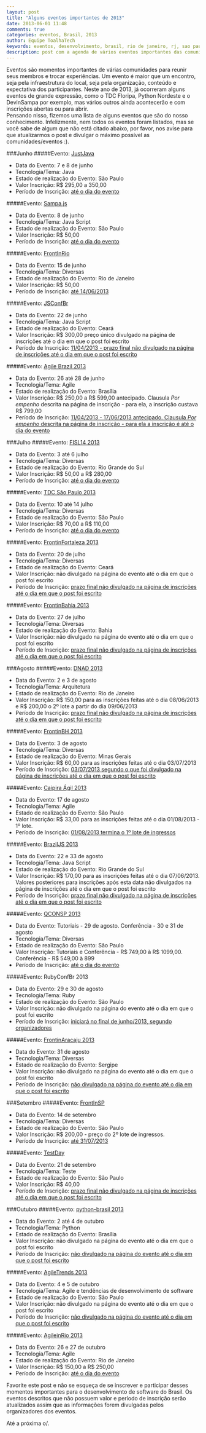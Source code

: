 ```yaml
---
layout: post
title: "Alguns eventos importantes de 2013"
date: 2013-06-01 11:48
comments: true
categories: eventos, Brasil, 2013
author: Equipe ToalhaTech
keywords: eventos, desenvolvimento, brasil, rio de janeiro, rj, sao paulo, sp, brasilia, ceara, ce, porto alegre, poa, agile brazil, agile brasil, frontinrio, justjava, frontinbh, frontinsp, dnad, qconsp, jsconfbr, fisl, brasiljs, braziljs, rubyconfbr, python brasil, ruby, arquitetura, javascript, front, software livre, bahia, ba, sergipe, aracaju, frontinaracaju, frontinbahia, frontinfortaleza
description: post com a agenda de vários eventos importantes das comunidades de desenvolvimento de software do Brasil de 2013.
---
```


Eventos são momentos importantes de várias comunidades para reunir seus membros e trocar experiências. Um evento é maior que um encontro, seja pela infraestrutura do local, seja pela organização, conteúdo e expectativa dos participantes. Neste ano de 2013, já ocorreram alguns eventos de grande expressão, como o TDC Floripa, Python <!-- more -->Nordeste e o DevinSampa por exemplo,  mas vários outros ainda acontecerão e com inscrições abertas ou para abrir.  
Pensando nisso, fizemos uma lista de alguns eventos que são do nosso conhecimento. Infelizmente, nem todos os eventos foram listados, mas se você sabe de algum que não está citado abaixo, por favor, nos avise para que atualizarmos o post e divulgar o máximo possível as comunidades/eventos :).

###Junho
#####Evento: [JustJava](http://soujava.org.br/justjava-2013/)  
*   Data do Evento: 7 e 8 de junho  
*   Tecnologia/Tema: Java  
*   Estado de realização do Evento: São Paulo  
*   Valor Inscrição: R$ 295,00 a 350,00  
*   Período de Inscrição: [até o dia do evento](http://www.sucesusp.org.br/mailing2013/Conteudos/20130607/)

#####Evento: [Sampa.js](http://sampajs.com.br/)  
*   Data do Evento: 8 de junho  
*   Tecnologia/Tema: Java Script  
*   Estado de realização do Evento: São Paulo  
*   Valor Inscrição: R$ 50,00
*   Período de Inscrição: [até o dia do evento](http://bonoevento.com/sampajsv31)

#####Evento: [FrontInRio](http://www.frontinrio.com.br/)  
*   Data do Evento: 15 de junho  
*   Tecnologia/Tema: Diversas  
*   Estado de realização do Evento: Rio de Janeiro  
*   Valor Inscrição: R$ 50,00  
*   Período de Inscrição: [até 14/06/2013](http://www.frontinrio.com.br/#tickets)  

#####Evento: [JSConfBr](http://2013.jsconfbr.org/)  
*   Data do Evento: 22 de junho  
*   Tecnologia/Tema: Java Script  
*   Estado de realização do Evento: Ceará 
*   Valor Inscrição: R$ 300,00 preço único divulgado na página de inscrições até o dia em que o post foi escrito
*   Período de Inscrição: [11/04/2013 - prazo final não divulgado na página de inscrições até o dia em que o post foi escrito](http://2013.jsconfbr.org/#register)  

#####Evento: [Agile Brazil 2013](http://www.agilebrazil.com/2013/pt/)
*   Data do Evento: 26 até 28 de junho  
*   Tecnologia/Tema: Agile  
*   Estado de realização do Evento: Brasília 
*   Valor Inscrição: R$ 250,00 a R$ 599,00 antecipado. Clausula _Por empenho_ descrita na página de inscrição - para ela, a inscrição custava R$ 799,00
*   Período de Inscrição: [11/04/2013 - 17/06/2013 antecipado. Clausula _Por empenho_ descrita na página de inscrição - para ela a inscrição é até o dia do evento](http://www.agilebrazil.com/2013/pt/inscricao/)    


###Julho
#####Evento: [FISL14 2013](http://softwarelivre.org/fisl14)    
*   Data do Evento: 3 até 6 julho   
*   Tecnologia/Tema: Diversas  
*   Estado de realização do Evento: Rio Grande do Sul  
*   Valor Inscrição: R$ 50,00 a R$ 280,00  
*   Período de Inscrição: [até o dia do evento](http://fisl.org.br/14/greve/)  

#####Evento: [TDC São Paulo 2013](http://www.thedevelopersconference.com.br/tdc/2013/data-e-local#saopaulo)  
*   Data do Evento: 10 até 14 julho   
*   Tecnologia/Tema: Diversas  
*   Estado de realização do Evento: São Paulo  
*   Valor Inscrição: R$ 70,00 a R$ 110,00  
*   Período de Inscrição: [até o dia do evento](http://www.thedevelopersconference.com.br/tdc/2013/inscricoes#saopaulo)  

#####Evento: [FrontinFortaleza 2013](http://jugoncalves.github.io/fif2013/)  
*   Data do Evento: 20 de julho   
*   Tecnologia/Tema: Diversas  
*   Estado de realização do Evento: Ceará    
*   Valor Inscrição: não divulgado na página do evento até o dia em que o post foi escrito  
*   Período de Inscrição: [prazo final não divulgado na página de inscrições até o dia em que o post foi escrito](http://jugoncalves.github.io/fif2013/)    

#####Evento: [FrontinBahia 2013](http://www.frontinbahia.com.br/)  
*   Data do Evento: 27 de julho   
*   Tecnologia/Tema: Diversas  
*   Estado de realização do Evento: Bahia      
*   Valor Inscrição: não divulgado na página do evento até o dia em que o post foi escrito  
*   Período de Inscrição: [prazo final não divulgado na página de inscrições até o dia em que o post foi escrito](https://adobeformscentral.com/?f=uVj67iB49tkqNOHnRMlbxQ)    


###Agosto
#####Evento: [DNAD 2013](http://dnad.azurewebsites.net/)    
*   Data do Evento: 2 e 3 de agosto   
*   Tecnologia/Tema: Arquitetura  
*   Estado de realização do Evento: Rio de Janeiro    
*   Valor Inscrição: R$ 150,00 para as inscrições feitas até o dia 08/06/2013 e R$ 200,00 o 2º lote a partir do dia 09/06/2013  
*   Período de Inscrição: [prazo final não divulgado na página de inscrições até o dia em que o post foi escrito](http://dnad.azurewebsites.net/#inscricoes)  

#####Evento: [FrontinBH 2013](http://frontinbh.com.br/)    
*   Data do Evento: 3 de agosto   
*   Tecnologia/Tema: Diversas  
*   Estado de realização do Evento: Minas Gerais      
*   Valor Inscrição: R$ 60,00 para as inscrições feitas até o dia 03/07/2013  
*   Período de Inscrição: [03/07/2013 segundo o que foi divulgado na página de inscrições até o dia em que o post foi escrito](http://frontinbh.com.br/#ticktes)    

#####Evento: [Caipira Ágil 2013](http://www.caipiraagil.com/)
*   Data do Evento: 17 de agosto   
*   Tecnologia/Tema: Agile  
*   Estado de realização do Evento: São Paulo
*   Valor Inscrição: R$ 33,00 para as inscrições feitas até o dia 01/08/2013 - 1º lote. 
*   Período de Inscrição: [01/08/2013 termina o 1º lote de ingressos](http://www.eventick.com.br/caipiraagil)  


#####Evento: [BrazilJS 2013](http://braziljs.com.br/)
*   Data do Evento: 22 e 33 de agosto   
*   Tecnologia/Tema: Java Script  
*   Estado de realização do Evento: Rio Grande do Sul  
*   Valor Inscrição: R$ 170,00 para as inscrições feitas até o dia 07/06/2013. Valores posteriores para inscrições após esta data não divulgados na página de inscrições até o dia em que o post foi escrito  
*   Período de Inscrição: [prazo final não divulgado na página de inscrições até o dia em que o post foi escrito](http://www.eventick.com.br/braziljs-2013)  

#####Evento: [QCONSP 2013](http://qconsp.com/)  
*   Data do Evento: Tutoriais - 29 de agosto. Conferência - 30 e 31 de agosto  
*   Tecnologia/Tema: Diversas  
*   Estado de realização do Evento: São Paulo  
*   Valor Inscrição: Tutoriais e Conferência - R$ 749,00 à R$ 1099,00. Conferência - R$ 549,00 à 899  
*   Período de Inscrição: [até o dia do evento](http://qconsp.com/register.html)    

#####Evento: RubyConfBr 2013  
*   Data do Evento: 29 e 30 de agosto   
*   Tecnologia/Tema: Ruby    
*   Estado de realização do Evento: São Paulo  
*   Valor Inscrição: não divulgado na página do evento até o dia em que o post foi escrito
*   Período de Inscrição: [iniciará no final de junho/2013, segundo organizadores](https://twitter.com/AkitaOnRails/status/332882173730385920)  

#####Evento: [FrontinAracaju 2013](http://www.frontinaracaju.com.br/)  
*   Data do Evento: 31 de agosto   
*   Tecnologia/Tema: Diversas    
*   Estado de realização do Evento: Sergipe    
*   Valor Inscrição: não divulgado na página do evento até o dia em que o post foi escrito
*   Período de Inscrição: [não divulgado na página do evento até o dia em que o post foi escrito](http://www.frontinaracaju.com.br/)  
 
###Setembro
#####Evento: [FrontInSP](http://www.frontinsampa.com.br/)  
*   Data do Evento: 14 de setembro  
*   Tecnologia/Tema: Diversas  
*   Estado de realização do Evento: São Paulo  
*   Valor Inscrição: R$ 200,00 - preço do 2º lote de ingressos.
*   Período de Inscrição: [até 31/07/2013](http://www.eventick.com.br/frontinsampa2013)   

#####Evento: [TestDay](http://www.testday.com.br/)  
*   Data do Evento: 21 de setembro  
*   Tecnologia/Tema: Teste  
*   Estado de realização do Evento: São Paulo  
*   Valor Inscrição: R$ 40,00
*   Período de Inscrição: [prazo final não divulgado na página de inscrições até o dia em que o post foi escrito](https://www.ingresse.com.br/testday)   


###Outubro
#####Evento: [python-brasil 2013](http://2013.pythonbrasil.org.br/)  
*   Data do Evento: 2 até 4 de outubro   
*   Tecnologia/Tema: Python    
*   Estado de realização do Evento: Brasília  
*   Valor Inscrição: não divulgado na página do evento até o dia em que o post foi escrito  
*   Período de Inscrição: [não divulgado na página do evento até o dia em que o post foi escrito](http://2013.pythonbrasil.org.br/inscricoes) 

#####Evento: [AgileTrends 2013](http://www.agiletrendsbr.com/)  
*   Data do Evento: 4 e 5 de outubro   
*   Tecnologia/Tema: Agile e tendências de desenvolvimento de software
*   Estado de realização do Evento: São Paulo
*   Valor Inscrição: não divulgado na página do evento até o dia em que o post foi escrito 
*   Período de Inscrição: [não divulgado na página do evento até o dia em que o post foi escrito](http://agiletrendsbr.com/2013/inscricoes/) 

#####Evento: [AgileinRio 2013](http://rioagile.com.br/agile-in-rio.html)  
*   Data do Evento: 26 e 27 de outubro   
*   Tecnologia/Tema: Agile    
*   Estado de realização do Evento: Rio de Janeiro  
*   Valor Inscrição: R$ 150,00 a R$ 250,00  
*   Período de Inscrição: [até o dia do evento](http://agileinrio.eventbrite.com/) 




Favorite este post e não se esqueça de se inscrever e participar desses momentos importantes para o desenvolvimento de software do Brasil. Os eventos descritos que não possuem valor e período de inscrição serão atualizados assim que as informações forem divulgadas pelos organizadores dos eventos.

Até a próxima o/.



